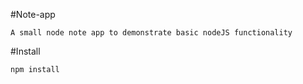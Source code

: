 #Note-app
```
A small node note app to demonstrate basic nodeJS functionality
```

#Install
```
npm install
```